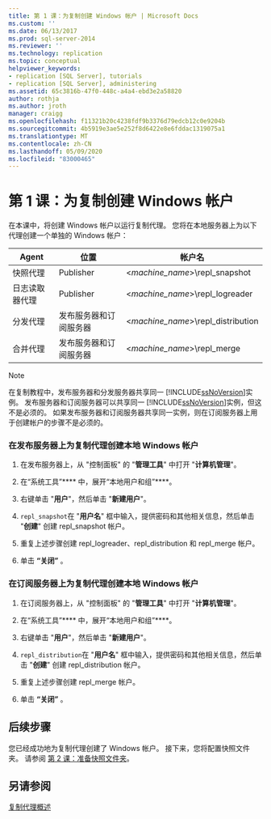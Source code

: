 ```yaml
---
title: 第 1 课：为复制创建 Windows 帐户 | Microsoft Docs
ms.custom: ''
ms.date: 06/13/2017
ms.prod: sql-server-2014
ms.reviewer: ''
ms.technology: replication
ms.topic: conceptual
helpviewer_keywords:
- replication [SQL Server], tutorials
- replication [SQL Server], administering
ms.assetid: 65c3816b-47f0-448c-a4a4-ebd3e2a58820
author: rothja
ms.author: jroth
manager: craigg
ms.openlocfilehash: f11321b20c4238fdf9b3376d79edcb12c0e9204b
ms.sourcegitcommit: 4b5919e3ae5e252f8d6422e8e6fddac1319075a1
ms.translationtype: MT
ms.contentlocale: zh-CN
ms.lasthandoff: 05/09/2020
ms.locfileid: "83000465"
---
```

# <a name="lesson-1-creating-windows-accounts-for-replication"></a>第 1 课：为复制创建 Windows 帐户
  在本课中，将创建 Windows 帐户以运行复制代理。 您将在本地服务器上为以下代理创建一个单独的 Windows 帐户：  
  
|Agent|位置|帐户名|  
|-----------|--------------|------------------|  
|快照代理|Publisher|\<*machine_name*>\repl_snapshot|  
|日志读取器代理|Publisher|\<*machine_name*>\repl_logreader|  
|分发代理|发布服务器和订阅服务器|\<*machine_name*>\repl_distribution|  
|合并代理|发布服务器和订阅服务器|\<*machine_name*>\repl_merge|  
  
> [!NOTE]  
>  在复制教程中，发布服务器和分发服务器共享同一 [!INCLUDE[ssNoVersion](../../includes/ssnoversion-md.md)]实例。 发布服务器和订阅服务器可以共享同一 [!INCLUDE[ssNoVersion](../../includes/ssnoversion-md.md)]实例，但这不是必须的。 如果发布服务器和订阅服务器共享同一实例，则在订阅服务器上用于创建帐户的步骤不是必须的。  
  
### <a name="to-create-local-windows-accounts-for-replication-agents-at-the-publisher"></a>在发布服务器上为复制代理创建本地 Windows 帐户  
  
1.  在发布服务器上，从 "控制面板" 的 "**管理工具**" 中打开 "**计算机管理**"。  
  
2.  在“系统工具”**** 中，展开“本地用户和组”****。  
  
3.  右键单击 "**用户**"，然后单击 "**新建用户**"。  
  
4.  `repl_snapshot`在 "**用户名**" 框中输入，提供密码和其他相关信息，然后单击 "**创建**" 创建 repl_snapshot 帐户。  
  
5.  重复上述步骤创建 repl_logreader、repl_distribution 和 repl_merge 帐户。  
  
6.  单击 **“关闭”** 。  
  
### <a name="to-create-local-windows-accounts-for-replication-agents-at-the-subscriber"></a>在订阅服务器上为复制代理创建本地 Windows 帐户  
  
1.  在订阅服务器上，从 "控制面板" 的 "**管理工具**" 中打开 "**计算机管理**"。  
  
2.  在“系统工具”**** 中，展开“本地用户和组”****。  
  
3.  右键单击 "**用户**"，然后单击 "**新建用户**"。  
  
4.  `repl_distribution`在 "**用户名**" 框中输入，提供密码和其他相关信息，然后单击 "**创建**" 创建 repl_distribution 帐户。  
  
5.  重复上述步骤创建 repl_merge 帐户。  
  
6.  单击 **“关闭”** 。  
  
## <a name="next-steps"></a>后续步骤  
 您已经成功地为复制代理创建了 Windows 帐户。 接下来，您将配置快照文件夹。 请参阅 [第 2 课：准备快照文件夹](lesson-2-preparing-the-snapshot-folder.md)。  
  
## <a name="see-also"></a>另请参阅  
 [复制代理概述](agents/replication-agents-overview.md)  
  
  
